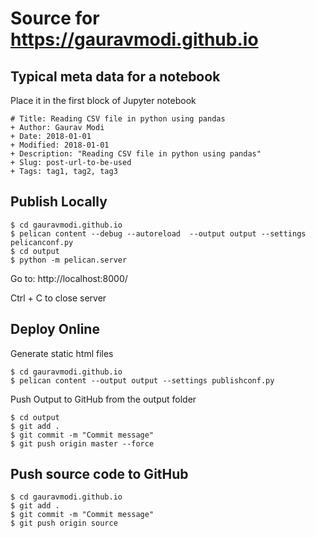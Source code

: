 # Source for https://gauravmodi.github.io

## Typical meta data for a notebook
Place it in the first block of Jupyter notebook
```
# Title: Reading CSV file in python using pandas
+ Author: Gaurav Modi
+ Date: 2018-01-01
+ Modified: 2018-01-01
+ Description: "Reading CSV file in python using pandas"
+ Slug: post-url-to-be-used
+ Tags: tag1, tag2, tag3
```

## Publish Locally
```
$ cd gauravmodi.github.io
$ pelican content --debug --autoreload  --output output --settings pelicanconf.py
$ cd output
$ python -m pelican.server
```

Go to: http://localhost:8000/
<p>
Ctrl + C to close server

## Deploy Online
Generate static html files
```
$ cd gauravmodi.github.io
$ pelican content --output output --settings publishconf.py
```

Push Output to GitHub from the output folder

```
$ cd output
$ git add .
$ git commit -m "Commit message"
$ git push origin master --force
```

## Push source code to GitHub
```
$ cd gauravmodi.github.io
$ git add .
$ git commit -m "Commit message"
$ git push origin source
```
